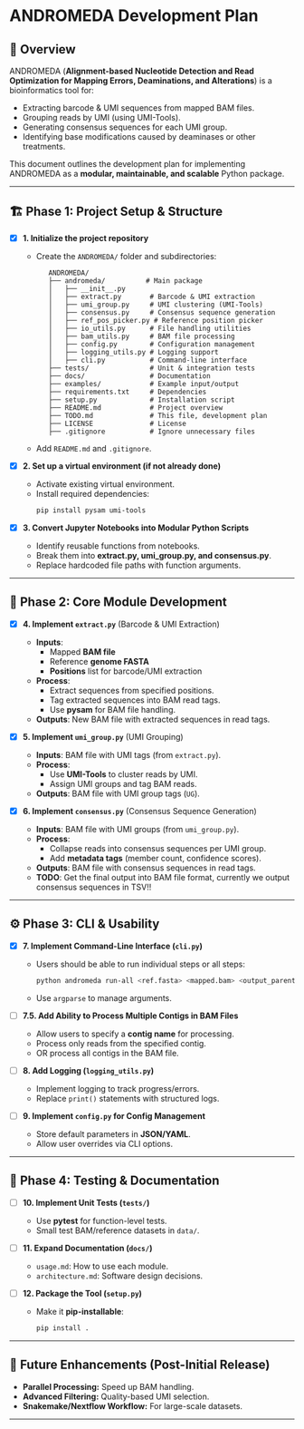# ANDROMEDA Development Plan  

## 📌 Overview  
ANDROMEDA (**Alignment-based Nucleotide Detection and Read Optimization for Mapping Errors, Deaminations, and Alterations**) is a bioinformatics tool for:  
- Extracting barcode & UMI sequences from mapped BAM files.  
- Grouping reads by UMI (using UMI-Tools).  
- Generating consensus sequences for each UMI group.  
- Identifying base modifications caused by deaminases or other treatments.  

This document outlines the development plan for implementing ANDROMEDA as a **modular, maintainable, and scalable** Python package.

---

## 🏗️ Phase 1: Project Setup & Structure  
- [X] **1. Initialize the project repository**  
   - Create the `ANDROMEDA/` folder and subdirectories:  
     ```
        ANDROMEDA/
        ├── andromeda/          # Main package
        │   ├── __init__.py
        │   ├── extract.py       # Barcode & UMI extraction
        │   ├── umi_group.py     # UMI clustering (UMI-Tools)
        │   ├── consensus.py     # Consensus sequence generation
        │   ├── ref_pos_picker.py # Reference position picker
        │   ├── io_utils.py      # File handling utilities
        │   ├── bam_utils.py     # BAM file processing
        │   ├── config.py        # Configuration management
        │   ├── logging_utils.py # Logging support
        │   ├── cli.py           # Command-line interface
        ├── tests/               # Unit & integration tests
        ├── docs/                # Documentation
        ├── examples/            # Example input/output
        ├── requirements.txt     # Dependencies
        ├── setup.py             # Installation script
        ├── README.md            # Project overview
        ├── TODO.md              # This file, development plan
        ├── LICENSE              # License
        ├── .gitignore           # Ignore unnecessary files
     ```
   - Add `README.md` and `.gitignore`.  

- [X] **2. Set up a virtual environment (if not already done)**  
   - Activate existing virtual environment.  
   - Install required dependencies:  
     ```bash
     pip install pysam umi-tools
     ```

- [X] **3. Convert Jupyter Notebooks into Modular Python Scripts**  
   - Identify reusable functions from notebooks.  
   - Break them into **extract.py, umi_group.py, and consensus.py**.  
   - Replace hardcoded file paths with function arguments.  

---

## 🚀 Phase 2: Core Module Development  

- [X] **4. Implement `extract.py`** (Barcode & UMI Extraction)  
   - **Inputs**:  
     - Mapped **BAM file**  
     - Reference **genome FASTA**  
     - **Positions** list for barcode/UMI extraction  
   - **Process**:  
     - Extract sequences from specified positions.  
     - Tag extracted sequences into BAM read tags.  
     - Use **pysam** for BAM file handling.  
   - **Outputs**: New BAM file with extracted sequences in read tags.  

- [X] **5. Implement `umi_group.py`** (UMI Grouping)  
   - **Inputs**: BAM file with UMI tags (from `extract.py`).  
   - **Process**:  
     - Use **UMI-Tools** to cluster reads by UMI.  
     - Assign UMI groups and tag BAM reads.  
   - **Outputs**: BAM file with UMI group tags (`UG`).  

- [X] **6. Implement `consensus.py`** (Consensus Sequence Generation)  
   - **Inputs**: BAM file with UMI groups (from `umi_group.py`).  
   - **Process**:  
     - Collapse reads into consensus sequences per UMI group.  
     - Add **metadata tags** (member count, confidence scores).  
   - **Outputs**: BAM file with consensus sequences in read tags.  
   - **TODO**: Get the final output into BAM file format, currently we output consensus sequences in TSV!!

---

## ⚙️ Phase 3: CLI & Usability  

- [x] **7. Implement Command-Line Interface (`cli.py`)**  
   - Users should be able to run individual steps or all steps:  
        ```bash
        python andromeda run-all <ref.fasta> <mapped.bam> <output_parent_directory>
        ```
   - Use `argparse` to manage arguments.

- [ ] **7.5. Add Ability to Process Multiple Contigs in BAM Files**  
   - Allow users to specify a **contig name** for processing.  
   - Process only reads from the specified contig.
   - OR process all contigs in the BAM file.

- [ ] **8. Add Logging (`logging_utils.py`)**  
   - Implement logging to track progress/errors.  
   - Replace `print()` statements with structured logs.  

- [ ] **9. Implement `config.py` for Config Management**  
   - Store default parameters in **JSON/YAML**.  
   - Allow user overrides via CLI options.  

---

## 🧪 Phase 4: Testing & Documentation  

- [ ] **10. Implement Unit Tests (`tests/`)**  
   - Use **pytest** for function-level tests.  
   - Small test BAM/reference datasets in `data/`.  

- [ ] **11. Expand Documentation (`docs/`)**  
   - `usage.md`: How to use each module.  
   - `architecture.md`: Software design decisions.  

- [ ] **12. Package the Tool (`setup.py`)**  
   - Make it **pip-installable**:  
     ```bash
     pip install .
     ```

---

## 🔮 Future Enhancements (Post-Initial Release)  
- **Parallel Processing:** Speed up BAM handling.  
- **Advanced Filtering:** Quality-based UMI selection.  
- **Snakemake/Nextflow Workflow:** For large-scale datasets.  

---
